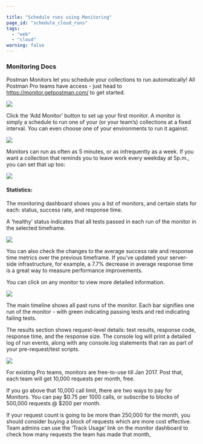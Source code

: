```yaml
---

title: "Schedule runs using Monitoring"
page_id: "schedule_cloud_runs"
tags:
  - "web"
  - "cloud"
warning: false
---
```


### Monitoring Docs

Postman Monitors let you schedule your collections to run automatically! All Postman Pro teams have access - just head to https://monitor.getpostman.com/ to get started.

![](https://cloud.githubusercontent.com/assets/681190/21090390/792944e2-c065-11e6-8937-39c18fe888ad.png)




Click the ‘Add Monitor’ button to set up your first monitor. A monitor is simply a schedule to run one of your (or your team’s) collections at a fixed interval. You can even choose one of your environments to run it against.

![](https://cloud.githubusercontent.com/assets/681190/21090408/9806149e-c065-11e6-86d3-b606868b44f6.png)




Monitors can run as often as 5 minutes, or as infrequently as a week. If you want a collection that reminds you to leave work every weekday at 5p.m., you can set that up too:

![](https://cloud.githubusercontent.com/assets/681190/21090434/baba2098-c065-11e6-9647-ab436daaa8d6.png)





#### Statistics:


The monitoring dashboard shows you a list of monitors, and certain stats for each: status, success rate, and response time. 


A ‘healthy’ status indicates that all tests passed in each run of the monitor in the selected timeframe.

![](https://cloud.githubusercontent.com/assets/681190/21090453/dfa31cf2-c065-11e6-8692-8c660a476eae.png)




You can also check the changes to the average success rate and response time metrics over the previous timeframe. If you’ve updated your server-side infrastructure, for example, a 7.7% decrease in average response time is a great way to measure performance improvements.



You can click on any monitor to view more detailed information.

![](https://cloud.githubusercontent.com/assets/681190/21090460/edb4d038-c065-11e6-94b6-a7746cc7d935.png)


The main timeline shows all past runs of the monitor. Each bar signifies one run of the monitor - with green indicating passing tests and red indicating failing tests.


The results section shows request-level details: test results, response code, response time, and the response size.  The console log will print a detailed log of run events, along with any console.log statements that ran as part of your pre-request/test scripts.


![](https://cloud.githubusercontent.com/assets/681190/21090471/039dcf58-c066-11e6-916b-9e50c6b89f88.png)


For existing Pro teams, monitors are free-to-use till Jan 2017. Post that, each team will get 10,000 requests per month, free. 


If you go above that 10,000 call limit, there are two ways to pay for Monitors. You can pay $0.75 per 1000 calls, or subscribe to blocks of 500,000 requests @ $200 per month. 


If your request count is going to be more than 250,000 for the month, you should consider buying a block of requests which are more cost effective. Team admins can use the ‘Track Usage’ link on the monitor dashboard to check how many requests the team has made that month, 
